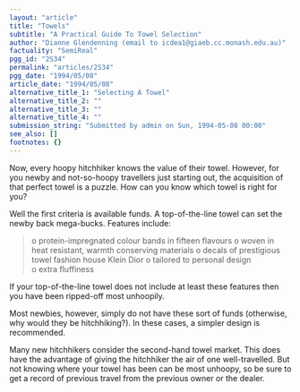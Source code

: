 ```yaml
---
layout: "article"
title: "Towels"
subtitle: "A Practical Guide To Towel Selection"
author: "Dianne Glendenning (email to icdea1@giaeb.cc.monash.edu.au)"
factuality: "SemiReal"
pgg_id: "2S34"
permalink: "articles/2S34"
pgg_date: "1994/05/08"
article_date: "1994/05/08"
alternative_title_1: "Selecting A Towel"
alternative_title_2: ""
alternative_title_3: ""
alternative_title_4: ""
submission_string: "Submitted by admin on Sun, 1994-05-08 00:00"
see_also: []
footnotes: {}
---
```

<div>
<p>Now, every hoopy hitchhiker knows the value of their towel. However, for you newby and not-so-hoopy travellers just starting out, the acquisition of that perfect towel is a puzzle. How can you know which towel is right for you?</p>
<p>Well the first criteria is available funds. A top-of-the-line towel can set the newby back mega-bucks. Features include:</p>
<blockquote>o protein-impregnated colour bands in fifteen flavours o woven in heat resistant, warmth conserving materials o decals of prestigious towel fashion house Klein Dior o tailored to personal design<br>
o extra fluffiness</blockquote>
<p>If your top-of-the-line towel does not include at least these features then you have been ripped-off most unhoopily.</p>
<p>Most newbies, however, simply do not have these sort of funds (otherwise, why would they be hitchhiking?). In these cases, a simpler design is recommended.</p>
<p>Many new hitchhikers consider the second-hand towel market. This does have the advantage of giving the hitchhiker the air of one well-travelled. But not knowing where your towel has been can be most unhoopy, so be sure to get a record of previous travel from the previous owner or the dealer. <!--Amazon_CLS_IM_END--></p>
</div>

